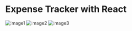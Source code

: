 # Expense Tracker with React
![image1](https://user-images.githubusercontent.com/94639395/218600466-68eae798-f45d-4920-82ca-58ea0f1c4b75.png)
![image2](https://user-images.githubusercontent.com/94639395/218600471-d760560a-abaa-4e60-bbbd-20bdb766912d.png)
![image3](https://user-images.githubusercontent.com/94639395/218600565-1e348e95-c5cf-4c3d-8502-c23f052d56a0.png)
